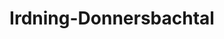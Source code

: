 ---
title: Irdning-Donnersbachtal
url: /irdning-donnersbachtal/
latitude: 47.492
longitude: 14.1
---